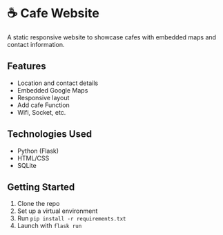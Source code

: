 # ☕ Cafe Website

A static responsive website to showcase cafes with embedded maps and contact information.

## Features
- Location and contact details
- Embedded Google Maps
- Responsive layout
- Add cafe Function
- Wifi, Socket, etc.

## Technologies Used
- Python (Flask)
- HTML/CSS
- SQLite

## Getting Started
1. Clone the repo
2. Set up a virtual environment
3. Run `pip install -r requirements.txt`
4. Launch with `flask run`

